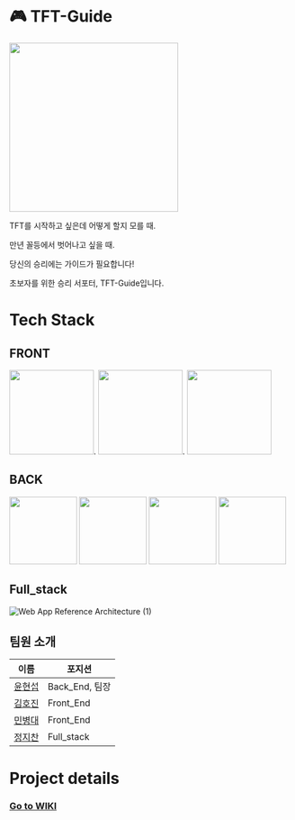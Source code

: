 # 🎮 TFT-Guide
<img src="https://user-images.githubusercontent.com/80196999/131866159-b26e8ab4-8a74-4e15-b3e7-d9bb913d7ae5.png" width="300" height="300"/>

TFT를 시작하고 싶은데 어떻게 할지 모를 때.

만년 꼴등에서 벗어나고 싶을 때.

당신의 승리에는 가이드가 필요합니다!

초보자를 위한 승리 서포터, TFT-Guide입니다. 

# Tech Stack

## FRONT
<img src="https://user-images.githubusercontent.com/80196999/131903922-92405ef2-8df5-4d38-abf0-79186a138109.png" height="150"/>. <img src="https://user-images.githubusercontent.com/80196999/131904201-31a3d4e4-26cf-4673-a38b-b6aa8530ff30.png" height="150"/>. <img src="https://user-images.githubusercontent.com/80196999/131904423-0bfb6386-e4a7-4824-be49-2b4f381f1c98.png" height="150"/>



## BACK

<img src="https://user-images.githubusercontent.com/80196999/131904609-40c33f8a-b8ae-4850-9cf3-592539e8e217.png" height="120"/>  <img src="https://user-images.githubusercontent.com/80196999/131904926-715d122b-f8ce-4671-b7d5-2a8d1831a6e3.png" height="120"/>  <img src="https://user-images.githubusercontent.com/80196999/131905124-5139632a-20bb-44cf-a238-ad7bc9e38454.png" height="120"/>  <img src="https://user-images.githubusercontent.com/80196999/131905210-bfe02f65-ac59-41e2-ac9b-b99da05ae9a7.png" height="120"/>

## Full_stack
![Web App Reference Architecture (1)](https://user-images.githubusercontent.com/61625998/131931490-faafef7b-950f-452c-a2e1-273e87554b2b.png)

## 팀원 소개

|이름|포지션|
|------|---|
|[윤현섭](https://github.com/hyeon3051)|Back_End, 팀장|
|[김호진](https://github.com/Alamarama)|Front_End|
|[민병대](https://github.com/minbyoungdae)|Front_End|
|[정지찬](https://github.com/jch422)|Full_stack|

# Project details

### [Go to WIKI](https://github.com/codestates/TFT-Guide/wiki)
